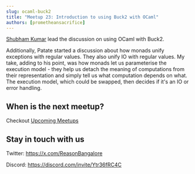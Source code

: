 ```yaml
---
slug: ocaml-buck2
title: "Meetup 23: Introduction to using Buck2 with OCaml"
authors: [prometheansacrifice]
---
```


[Shubham Kumar](https://shoebum.netlify.app/) lead the discussion on using OCaml with Buck2.

Additionally, Patate started a discussion about how monads unify
exceptions with regular values. They also unify IO with regular
values. My take, adding to his point, was how monads let us
parameterise the execution model - they help us detach the meaning of
computations from their representation and simply tell us what computation
depends on what. The execution model, which could be swapped, then
decides if it's an IO or error handling.


## When is the next meetup?

Checkout [Upcoming Meetups](/upcoming-meetups)

## Stay in touch with us 

Twitter: https://x.com/ReasonBangalore

Discord: https://discord.com/invite/Ytr36fRC4C

